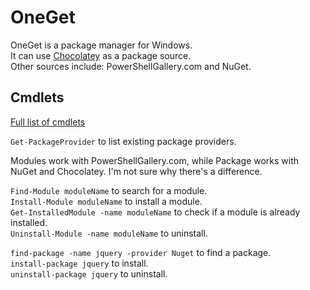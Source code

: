 # OneGet

OneGet is a package manager for Windows.  
It can use [Chocolatey](https://chocolatey.org/) as a package source.  
Other sources include: PowerShellGallery.com and NuGet.  

## Cmdlets 

[Full list of cmdlets](https://github.com/OneGet/oneget/wiki/cmdlets)

`Get-PackageProvider` to list existing package providers.  

Modules work with PowerShellGallery.com, while Package works with NuGet and Chocolatey. I'm not sure why there's a difference.    

`Find-Module moduleName` to search for a module.  
`Install-Module moduleName` to install a module.  
`Get-InstalledModule -name moduleName` to check if a module is already installed.  
`Uninstall-Module -name moduleName`  to uninstall.  

`find-package -name jquery -provider Nuget` to find a package.  
`install-package jquery` to install.  
`uninstall-package jquery` to uninstall.  

